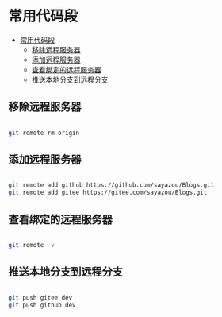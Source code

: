 # 常用代码段

- [常用代码段](#常用代码段)
  - [移除远程服务器](#移除远程服务器)
  - [添加远程服务器](#添加远程服务器)
  - [查看绑定的远程服务器](#查看绑定的远程服务器)
  - [推送本地分支到远程分支](#推送本地分支到远程分支)


## 移除远程服务器
```bash

git remote rm origin
```



## 添加远程服务器
```bash

git remote add github https://github.com/sayazou/Blogs.git
git remote add gitee https://gitee.com/sayazou/Blogs.git
```


## 查看绑定的远程服务器
```bash

git remote -v
```

## 推送本地分支到远程分支
```bash

git push gitee dev
git push github dev
```
